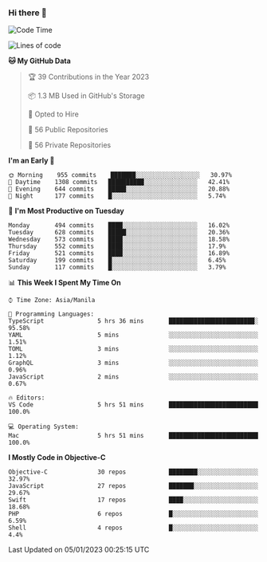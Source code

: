 ### Hi there 👋

<!--START_SECTION:waka-->
![Code Time](http://img.shields.io/badge/Code%20Time-3%2C508%20hrs%2054%20mins-blue)

![Lines of code](https://img.shields.io/badge/From%20Hello%20World%20I%27ve%20Written-2%20Million%20lines%20of%20code-blue)

**🐱 My GitHub Data** 

> 🏆 39 Contributions in the Year 2023
 > 
> 📦 1.3 MB Used in GitHub's Storage 
 > 
> 💼 Opted to Hire
 > 
> 📜 56 Public Repositories 
 > 
> 🔑 56 Private Repositories  
 > 
**I'm an Early 🐤** 

```text
🌞 Morning    955 commits    ███████░░░░░░░░░░░░░░░░░░   30.97% 
🌆 Daytime    1308 commits   ██████████░░░░░░░░░░░░░░░   42.41% 
🌃 Evening    644 commits    █████░░░░░░░░░░░░░░░░░░░░   20.88% 
🌙 Night      177 commits    █░░░░░░░░░░░░░░░░░░░░░░░░   5.74%

```
📅 **I'm Most Productive on Tuesday** 

```text
Monday       494 commits    ████░░░░░░░░░░░░░░░░░░░░░   16.02% 
Tuesday      628 commits    █████░░░░░░░░░░░░░░░░░░░░   20.36% 
Wednesday    573 commits    ████░░░░░░░░░░░░░░░░░░░░░   18.58% 
Thursday     552 commits    ████░░░░░░░░░░░░░░░░░░░░░   17.9% 
Friday       521 commits    ████░░░░░░░░░░░░░░░░░░░░░   16.89% 
Saturday     199 commits    █░░░░░░░░░░░░░░░░░░░░░░░░   6.45% 
Sunday       117 commits    █░░░░░░░░░░░░░░░░░░░░░░░░   3.79%

```


📊 **This Week I Spent My Time On** 

```text
⌚︎ Time Zone: Asia/Manila

💬 Programming Languages: 
TypeScript               5 hrs 36 mins       ████████████████████████░   95.58% 
YAML                     5 mins              ░░░░░░░░░░░░░░░░░░░░░░░░░   1.51% 
TOML                     3 mins              ░░░░░░░░░░░░░░░░░░░░░░░░░   1.12% 
GraphQL                  3 mins              ░░░░░░░░░░░░░░░░░░░░░░░░░   0.96% 
JavaScript               2 mins              ░░░░░░░░░░░░░░░░░░░░░░░░░   0.67%

🔥 Editors: 
VS Code                  5 hrs 51 mins       █████████████████████████   100.0%

💻 Operating System: 
Mac                      5 hrs 51 mins       █████████████████████████   100.0%

```

**I Mostly Code in Objective-C** 

```text
Objective-C              30 repos            ████████░░░░░░░░░░░░░░░░░   32.97% 
JavaScript               27 repos            ███████░░░░░░░░░░░░░░░░░░   29.67% 
Swift                    17 repos            ████░░░░░░░░░░░░░░░░░░░░░   18.68% 
PHP                      6 repos             █░░░░░░░░░░░░░░░░░░░░░░░░   6.59% 
Shell                    4 repos             █░░░░░░░░░░░░░░░░░░░░░░░░   4.4%

```



 Last Updated on 05/01/2023 00:25:15 UTC
<!--END_SECTION:waka-->


<!--
**rad182/rad182** is a ✨ _special_ ✨ repository because its `README.md` (this file) appears on your GitHub profile.

Here are some ideas to get you started:

- 🔭 I’m currently working on ...
- 🌱 I’m currently learning ...
- 👯 I’m looking to collaborate on ...
- 🤔 I’m looking for help with ...
- 💬 Ask me about ...
- 📫 How to reach me: ...
- 😄 Pronouns: ...
- ⚡ Fun fact: ...
-->
